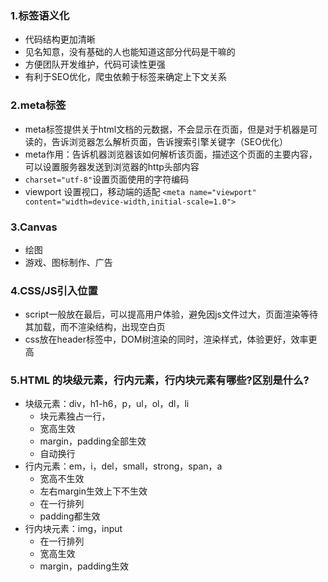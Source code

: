 ### 1.标签语义化

- 代码结构更加清晰
- 见名知意，没有基础的人也能知道这部分代码是干嘛的
- 方便团队开发维护，代码可读性更强
- 有利于SEO优化，爬虫依赖于标签来确定上下文关系

### 2.meta标签

- meta标签提供关于html文档的元数据，不会显示在页面，但是对于机器是可读的，告诉浏览器怎么解析页面，告诉搜索引擎关键字（SEO优化）
- meta作用：告诉机器浏览器该如何解析该页面，描述这个页面的主要内容，可以设置服务器发送到浏览器的http头部内容
- `charset="utf-8"`设置页面使用的字符编码
- viewport 设置视口，移动端的适配 `<meta name="viewport" content="width=device-width,initial-scale=1.0">`

### 3.Canvas

- 绘图
- 游戏、图标制作、广告

### 4.CSS/JS引入位置

- script一般放在最后，可以提高用户体验，避免因js文件过大，页面渲染等待其加载，而不渲染结构，出现空白页
- css放在header标签中，DOM树渲染的同时，渲染样式，体验更好，效率更高

### 5.HTML 的块级元素，行内元素，行内块元素有哪些?区别是什么?

- 块级元素：div，h1-h6，p，ul，ol，dl，li
  - 块元素独占一行，
  - 宽高生效
  - margin，padding全部生效
  - 自动换行
- 行内元素：em，i，del，small，strong，span，a
  - 宽高不生效
  - 左右margin生效上下不生效
  - 在一行排列
  - padding都生效
- 行内块元素：img，input
  - 在一行排列
  - 宽高生效
  - margin，padding生效